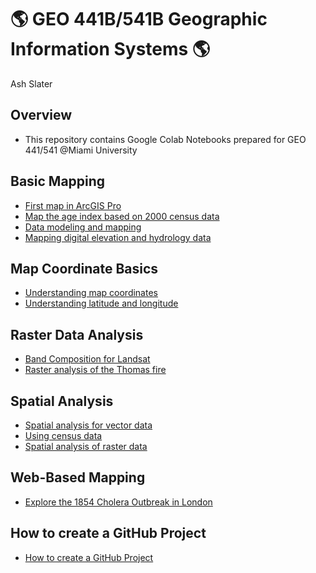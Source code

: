 # :earth_americas: GEO 441B/541B Geographic Information Systems :earth_americas:

Ash Slater

## Overview
- This repository contains Google Colab Notebooks prepared for GEO 441/541 @Miami University

## Basic Mapping

- [First map in ArcGIS Pro](https://github.com/MaddieS03/gis-project-portfolio-geo441-541b/blob/main/basic-mapping/first-arcgis-mapping.ipynb)
- [Map the age index based on 2000 census data](https://github.com/MaddieS03/gis-project-portfolio-geo441-541b/blob/main/basic-mapping/age-index-mapping.ipynb)
- [Data modeling and mapping](https://github.com/MaddieS03/gis-project-portfolio-geo441-541b/blob/main/basic-mapping/data-modeling-and0-mapping.ipynb)
- [Mapping digital elevation and hydrology data](https://github.com/MaddieS03/gis-project-portfolio-geo441-541b/blob/main/basic-mapping/mapping-digital-elevation-and%20hydrology-data.ipynb)
  
## Map Coordinate Basics

- [Understanding map coordinates](https://github.com/MaddieS03/gis-project-portfolio-geo441-541b/blob/main/map-coordinate-basics/understanding-coordinates.ipynb)
- [Understanding latitude and longitude](https://github.com/MaddieS03/gis-project-portfolio-geo441-541b/blob/main/map-coordinate-basics/understanding-latitude-and%20longitude.ipynb)

## Raster Data Analysis

- [Band Composition for Landsat](https://github.com/MaddieS03/gis-project-portfolio-geo441-541b/blob/main/raster-data-analysis/band-composition-for-landsat.ipynb)
- [Raster analysis of the Thomas fire](https://github.com/MaddieS03/gis-project-portfolio-geo441-541b/blob/main/raster-data-analysis/raster_analysis_Thomas_fire.ipynb)

## Spatial Analysis

- [Spatial analysis for vector data](https://github.com/MaddieS03/gis-project-portfolio-geo441-541b/blob/main/spatial_analysis/spacial-analysis-for-vector-data.ipynb)
- [Using census data](https://github.com/MaddieS03/gis-project-portfolio-geo441-541b/blob/main/spatial_analysis/using-census-data.ipynb)
- [Spatial analysis of raster data](https://github.com/MaddieS03/gis-project-portfolio-geo441-541b/blob/main/spatial_analysis/spatial-analysis-raster.ipynb)

## Web-Based Mapping

- [Explore the 1854 Cholera Outbreak in London](https://arcg.is/0bqTKX)
## How to create a GitHub Project

- [How to create a GitHub Project](https://github.com/MaddieS03/gis-project-portfolio-geo441-541b/blob/main/create_project_portfolio_in_github/create_project_portfolio_in_github.ipynb)
